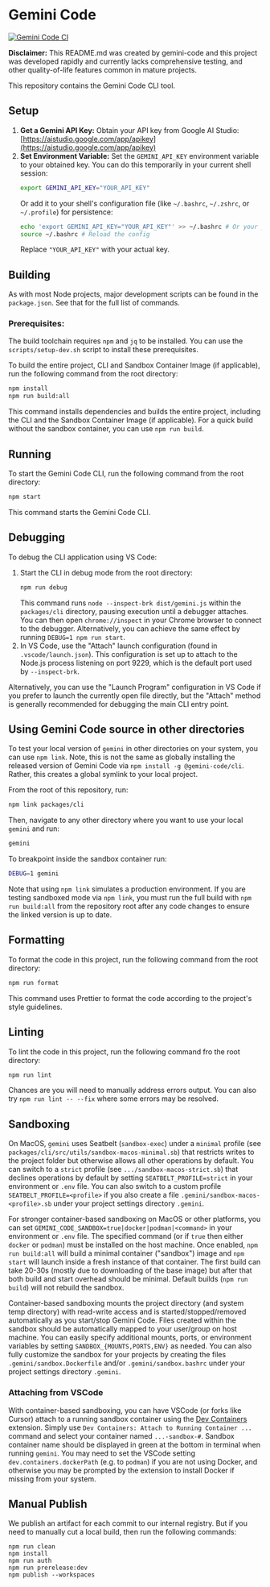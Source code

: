 # Gemini Code

[![Gemini Code CI](https://github.com/google-gemini/gemini-code/actions/workflows/ci.yml/badge.svg)](https://github.com/google-gemini/gemini-code/actions/workflows/ci.yml)

**Disclaimer:** This README.md was created by gemini-code and this project was developed rapidly and currently lacks comprehensive testing, and other quality-of-life features common in mature projects.

This repository contains the Gemini Code CLI tool.

## Setup

1.  **Get a Gemini API Key:** Obtain your API key from Google AI Studio: [https://aistudio.google.com/app/apikey](https://aistudio.google.com/app/apikey)
2.  **Set Environment Variable:** Set the `GEMINI_API_KEY` environment variable to your obtained key. You can do this temporarily in your current shell session:
    ```bash
    export GEMINI_API_KEY="YOUR_API_KEY"
    ```
    Or add it to your shell's configuration file (like `~/.bashrc`, `~/.zshrc`, or `~/.profile`) for persistence:
    ```bash
    echo 'export GEMINI_API_KEY="YOUR_API_KEY"' >> ~/.bashrc # Or your preferred shell config file
    source ~/.bashrc # Reload the config
    ```
    Replace `"YOUR_API_KEY"` with your actual key.

## Building

As with most Node projects, major development scripts can be found in the `package.json`. See that for the full list of commands.

### Prerequisites:

The build toolchain requires `npm` and `jq` to be installed. You can use the `scripts/setup-dev.sh` script to install these prerequisites.

To build the entire project, CLI and Sandbox Container Image (if applicable), run the following command from the root directory:

```bash
npm install
npm run build:all
```

This command installs dependencies and builds the entire project, including the CLI and the Sandbox Container Image (if applicable). For a quick build without the sandbox container, you can use `npm run build`.

## Running

To start the Gemini Code CLI, run the following command from the root directory:

```bash
npm start
```

This command starts the Gemini Code CLI.

## Debugging

To debug the CLI application using VS Code:

1.  Start the CLI in debug mode from the root directory:
    ```bash
    npm run debug
    ```
    This command runs `node --inspect-brk dist/gemini.js` within the `packages/cli` directory, pausing execution until a debugger attaches. You can then open `chrome://inspect` in your Chrome browser to connect to the debugger. Alternatively, you can achieve the same effect by running `DEBUG=1 npm run start`.
2.  In VS Code, use the "Attach" launch configuration (found in `.vscode/launch.json`). This configuration is set up to attach to the Node.js process listening on port 9229, which is the default port used by `--inspect-brk`.

Alternatively, you can use the "Launch Program" configuration in VS Code if you prefer to launch the currently open file directly, but the "Attach" method is generally recommended for debugging the main CLI entry point.

## Using Gemini Code source in other directories

To test your local version of `gemini` in other directories on your system, you can use `npm link`. Note, this is not the same as globally installing the released version of Gemini Code via `npm install -g @gemini-code/cli`. Rather, this creates a global symlink to your local project.

From the root of this repository, run:

```bash
npm link packages/cli
```

Then, navigate to any other directory where you want to use your local `gemini` and run:

```bash
gemini
```

To breakpoint inside the sandbox container run:

```bash
DEBUG=1 gemini
```

Note that using `npm link` simulates a production environment. If you are testing sandboxed mode via `npm link`, you must run the full build with `npm run build:all` from the repository root after any code changes to ensure the linked version is up to date.

## Formatting

To format the code in this project, run the following command from the root directory:

```bash
npm run format
```

This command uses Prettier to format the code according to the project's style guidelines.

## Linting

To lint the code in this project, run the following command fro the root directory:

```bash
npm run lint
```

Chances are you will need to manually address errors output. You can also try `npm run lint -- --fix` where some errors may be resolved.

## Sandboxing

On MacOS, `gemini` uses Seatbelt (`sandbox-exec`) under a `minimal` profile (see `packages/cli/src/utils/sandbox-macos-minimal.sb`) that restricts writes to the project folder but otherwise allows all other operations by default. You can switch to a `strict` profile (see `.../sandbox-macos-strict.sb`) that declines operations by default by setting `SEATBELT_PROFILE=strict` in your environment or `.env` file. You can also switch to a custom profile `SEATBELT_PROFILE=<profile>` if you also create a file `.gemini/sandbox-macos-<profile>.sb` under your project settings directory `.gemini`.

For stronger container-based sandboxing on MacOS or other platforms, you can set `GEMINI_CODE_SANDBOX=true|docker|podman|<command>` in your environment or `.env` file. The specified command (or if `true` then either `docker` or `podman`) must be installed on the host machine. Once enabled, `npm run build:all` will build a minimal container ("sandbox") image and `npm start` will launch inside a fresh instance of that container. The first build can take 20-30s (mostly due to downloading of the base image) but after that both build and start overhead should be minimal. Default builds (`npm run build`) will not rebuild the sandbox.

Container-based sandboxing mounts the project directory (and system temp directory) with read-write access and is started/stopped/removed automatically as you start/stop Gemini Code. Files created within the sandbox should be automatically mapped to your user/group on host machine. You can easily specify additional mounts, ports, or environment variables by setting `SANDBOX_{MOUNTS,PORTS,ENV}` as needed. You can also fully customize the sandbox for your projects by creating the files `.gemini/sandbox.Dockerfile` and/or `.gemini/sandbox.bashrc` under your project settings directory `.gemini`.

### Attaching from VSCode

With container-based sandboxing, you can have VSCode (or forks like Cursor) attach to a running sandbox container using the [Dev Containers](https://marketplace.cursorapi.com/items?itemName=ms-vscode-remote.remote-containers) extension. Simply use `Dev Containers: Attach to Running Container ...` command and select your container named `...-sandbox-#`. Sandbox container name should be displayed in green at the bottom in terminal when running `gemini`. You may need to set the VSCode setting `dev.containers.dockerPath` (e.g. to `podman`) if you are not using Docker, and otherwise you may be prompted by the extension to install Docker if missing from your system.


## Manual Publish

We publish an artifact for each commit to our internal registry. But if you need to manually cut a local build, then run the following commands:

```
npm run clean
npm install
npm run auth
npm run prerelease:dev
npm publish --workspaces
```